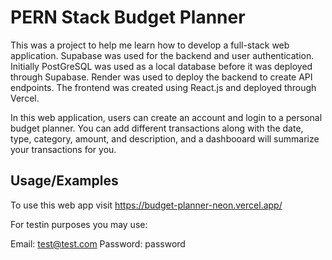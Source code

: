 
# PERN Stack Budget Planner

This was a project to help me learn how to develop a full-stack web application. Supabase was used for the backend and user authentication. Initially PostGreSQL was used as a local database before it was deployed through Supabase. Render was used to deploy the backend to create API endpoints. The frontend was created using React.js and deployed through Vercel.

In this web application, users can create an account and login to a personal budget planner. You can add different transactions along with the date, type, category, amount, and description, and a dashbooard will summarize your transactions for you.




## Usage/Examples

To use this web app visit https://budget-planner-neon.vercel.app/

For testin purposes you may use:

Email: test@test.com
Password: password

